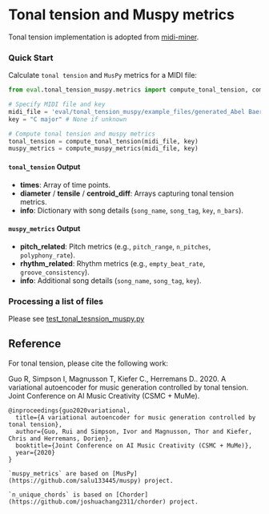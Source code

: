 # Tonal tension and Muspy metrics
Tonal tension implementation is adopted from [midi-miner](https://github.com/ruiguo-bio/midi-miner.git). 


### Quick Start

Calculate `tonal tension` and `MusPy` metrics for a MIDI file:

```python
from eval.tonal_tension_muspy.metrics import compute_tonal_tension, compute_muspy_metrics

# Specify MIDI file and key
midi_file = 'eval/tonal_tension_muspy/example_files/generated_Abel Baer, Cliff Friend - June Night.mid'
key = "C major" # None if unknown

# Compute tonal tension and muspy metrics
tonal_tension = compute_tonal_tension(midi_file, key)
muspy_metrics = compute_muspy_metrics(midi_file, key)
```

#### `tonal_tension` Output

- **times**: Array of time points.
- **diameter** / **tensile** / **centroid_diff**: Arrays capturing tonal tension metrics.
- **info**: Dictionary with song details (`song_name`, `song_tag`, `key`, `n_bars`).

#### `muspy_metrics` Output

- **pitch_related**: Pitch metrics (e.g., `pitch_range`, `n_pitches`, `polyphony_rate`).
- **rhythm_related**: Rhythm metrics (e.g., `empty_beat_rate`, `groove_consistency`).
- **info**: Additional song details (`song_name`, `song_tag`, `key`).

### Processing a list of files

Please see [test_tonal_tesnsion_muspy.py](../test_tonal_tesnsion_muspy.py)

## Reference

For tonal tension, please cite the following work: 

Guo R, Simpson I, Magnusson T, Kiefer C., Herremans D..  2020.  A variational autoencoder for music generation controlled by tonal tension. Joint Conference on AI Music Creativity (CSMC + MuMe). 

```
@inproceedings{guo2020variational,
  title={A variational autoencoder for music generation controlled by tonal tension},
  author={Guo, Rui and Simpson, Ivor and Magnusson, Thor and Kiefer, Chris and Herremans, Dorien},
  booktitle={Joint Conference on AI Music Creativity (CSMC + MuMe)},
  year={2020}
}

`muspy_metrics` are based on [MusPy](https://github.com/salu133445/muspy) project.

`n_unique_chords` is based on [Chorder](https://github.com/joshuachang2311/chorder) project. 
```

